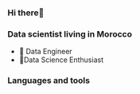 ### Hi there👋

### Data scientist living in Morocco

- 🔭 Data Engineer
- 🏃Data Science  Enthusiast



### Languages and tools




